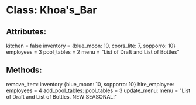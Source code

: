 # Class: Khoa's_Bar

## Attributes:
kitchen = false
inventory = {blue_moon: 10, coors_lite: 7, sopporro: 10}
employees = 3
pool_tables = 2
menu = "List of Draft and List of Bottles"
## Methods:
remove_item: inventory {blue_moon: 10, sopporro: 10}
hire_employee: employees = 4
add_pool_tables: pool_tables = 3
update_menu: menu = "List of Draft and List of Bottles. NEW SEASONAL!"
